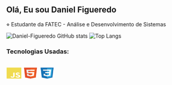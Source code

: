 ## Olá, Eu sou Daniel Figueredo

⋄ Estudante da FATEC - Análise e Desenvolvimento de Sistemas


![Daniel-Figueredo GitHub stats](https://github-readme-stats.vercel.app/api?username=DanFigueredo&theme=midnight-purple&show_icons=true)
![Top Langs](https://github-readme-stats.vercel.app/api/top-langs/?username=DanFigueredo&layout=compact&theme=midnight-purple)

### Tecnologias Usadas:
<div style="display: inline_block"><br>
  <img align="center" alt="Gabriel-Leall-Js" height="30" width="40" src="https://raw.githubusercontent.com/devicons/devicon/master/icons/javascript/javascript-plain.svg">
  <img align="center" alt="Gabriel-Leall-HTML" height="30" width="40" src="https://raw.githubusercontent.com/devicons/devicon/master/icons/html5/html5-original.svg">
  <img align="center" alt="Gabriel-Leall-CSS" height="30" width="40" src="https://raw.githubusercontent.com/devicons/devicon/master/icons/css3/css3-original.svg">
</div>
